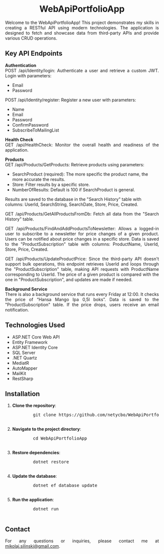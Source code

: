 <!-- Centering the title -->
<h1 align="center">WebApiPortfolioApp</h1>

<!-- Introduction -->
<p align="justify">
Welcome to the WebApiPortfolioApp! This project demonstrates my skills in creating a RESTful API using modern technologies. The application is designed to fetch and showcase data from third-party APIs and provide various CRUD operations.
</p>

<!-- Key API Endpoints -->
<h2>Key API Endpoints</h2>

<p align="justify">
<b>Authentication</b><br>
POST /api/Identity/login: Authenticate a user and retrieve a custom JWT. Login with parameters:
<ul>
    <li>Email</li>
    <li>Password</li>
</ul>
POST /api/Identity/register: Register a new user with parameters:
<ul>
    <li>Name</li>
    <li>Email</li>
    <li>Password</li>
    <li>ConfirmPassword</li>
    <li>SubscribeToMailingList</li>
</ul>
</p>

<!-- Health Check -->
<p align="justify">
<b>Health Check</b><br>
GET /api/HealthCheck: Monitor the overall health and readiness of the application.
</p>

<!-- Products -->
<p align="justify">
<b>Products</b><br>
GET /api/Products/GetProducts: Retrieve products using parameters:
<ul>
    <li>SearchProduct (required): The more specific the product name, the more accurate the results.</li>
    <li>Store: Filter results by a specific store.</li>
    <li>NumberOfResults: Default is 100 if SearchProduct is general.</li>
</ul>
Results are saved to the database in the "Search History" table with columns: UserId, SearchString, SearchDate, Store, Price, Created.
</p>

<p align="justify">
GET /api/Products/GetAllProductsFromDb: Fetch all data from the "Search History" table.
</p>

<p align="justify">
GET /api/Products/FindAndAddProductsToNewsletter: Allows a logged-in user to subscribe to a newsletter for price changes of a given product. Users can be notified about price changes in a specific store. Data is saved to the "ProductSubscription" table with columns: ProductName, UserId, Store, Price, Created.
</p>

<p align="justify">
GET /api/Products/UpdateProductPrice: Since the third-party API doesn't support bulk operations, this endpoint retrieves UserId and loops through the "ProductSubscription" table, making API requests with ProductName corresponding to UserId. The price of a given product is compared with the one in "ProductSubscription", and updates are made if needed.
</p>

<!-- Background Service -->
<p align="justify">
<b>Background Service</b><br>
There is also a background service that runs every Friday at 12:00. It checks the price of “Hansa Mango Ipa 0,5l boks”. Data is saved to the "ProductSubscription" table. If the price drops, users receive an email notification.
</p>

<!-- Technologies Used -->
<h2>Technologies Used</h2>
<p align="justify">
<ul>
    <li>ASP.NET Core Web API</li>
    <li>Entity Framework</li>
    <li>ASP.NET Identity Core</li>
    <li>SQL Server</li>
    <li>.NET Quartz</li>
    <li>MediatR</li>
    <li>AutoMapper</li>
    <li>MailKit</li>
    <li>RestSharp</li>
</ul>
</p>

<!-- Installation -->
<h2>Installation</h2>
<p align="justify">
<ol>
    <li><b>Clone the repository</b>:
        <pre>
        git clone https://github.com/netycbo/WebApiPortfolioApp.git
        </pre>
    </li>
    <li><b>Navigate to the project directory</b>:
        <pre>
        cd WebApiPortfolioApp
        </pre>
    </li>
    <li><b>Restore dependencies</b>:
        <pre>
        dotnet restore
        </pre>
    </li>
    <li><b>Update the database</b>:
        <pre>
        dotnet ef database update
        </pre>
    </li>
    <li><b>Run the application</b>:
        <pre>
        dotnet run
        </pre>
    </li>
</ol>
</p>


<!-- Contact -->
<h2>Contact</h2>
<p align="justify">
For any questions or inquiries, please contact me at <a href="mailto:your-mikolaj.silinski@gmail">mikolaj.silinski@gmail.com</a>.
</p>
